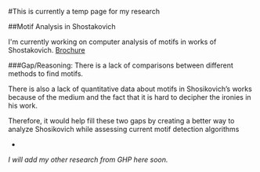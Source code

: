 #This is currently a temp page for my research

##Motif Analysis in Shostakovich 

I'm currently working on computer analysis of motifs in works of Shostakovich. [Brochure](https://george.chemmala.com/media/Project%20Brochure.pdf)

###Gap/Reasoning:
There is a lack of comparisons between different methods to find motifs.

There is also a lack of quantitative data about motifs in Shosikovich’s works because of the medium and the fact that it is hard to decipher the ironies in his work.

Therefore, it would help fill these two gaps by creating a better way to analyze Shosikovich while assessing current motif detection algorithms

-
*I will add my other research from GHP here soon.*